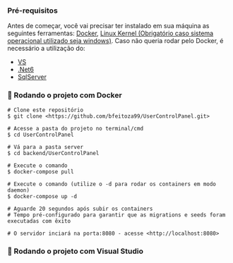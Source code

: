 ### Pré-requisitos

Antes de começar, você vai precisar ter instalado em sua máquina as seguintes ferramentas:
[Docker](https://www.docker.com/), 
[Linux Kernel (Obrigatório caso sistema operacional utilizado seja windows)](https://learn.microsoft.com/pt-br/windows/wsl/install). 
Caso não queria rodar pelo Docker, é necessário a utilização do:
- [VS](https://visualstudio.com/) 
- [.Net6](https://dotnet.microsoft.com/en-us/download/dotnet/6.0)
- [SqlServer](https://www.microsoft.com/pt-br/sql-server/sql-server-downloads)

### 🎲 Rodando o projeto com Docker

```
# Clone este repositório
$ git clone <https://github.com/bfeitoza99/UserControlPanel.git>

# Acesse a pasta do projeto no terminal/cmd
$ cd UserControlPanel

# Vá para a pasta server
$ cd backend/UserControlPanel

# Execute o comando
$ docker-compose pull

# Execute o comando (utilize o -d para rodar os containers em modo daemon)
$ docker-compose up -d

# Aguarde 20 segundos após subir os containers
# Tempo pré-configurado para garantir que as migrations e seeds foram executadas com êxito

# O servidor inciará na porta:8080 - acesse <http://localhost:8080>
```

### 🎲 Rodando o projeto com Visual Studio
```

```
